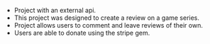 * Project with an external api. 
* This project was designed to create a review on a game series. 
* Project allows users to comment and leave reviews of their own. 
* Users are able to donate using the stripe gem.
